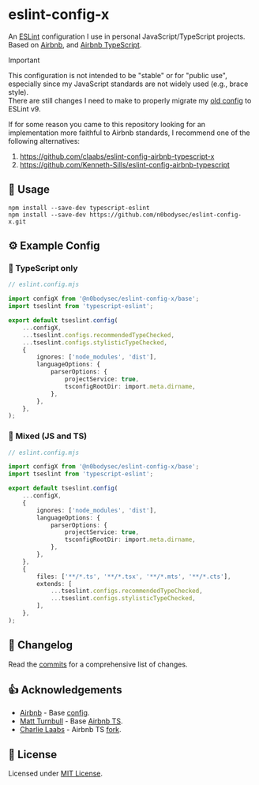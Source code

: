 # eslint-config-x

An [ESLint](https://eslint.org/) configuration I use in personal JavaScript/TypeScript projects.  
Based on [Airbnb](https://github.com/airbnb/javascript), and [Airbnb TypeScript](https://github.com/claabs/eslint-config-airbnb-typescript-x).

> [!IMPORTANT]
> This configuration is not intended to be "stable" or for "public use", especially since my JavaScript standards are not widely used (e.g., brace style).  
> There are still changes I need to make to properly migrate my [old config](https://github.com/n0bodysec/eslint-config-n0bodysec) to ESLint v9.
>
> If for some reason you came to this repository looking for an implementation more faithful to Airbnb standards, I recommend one of the following alternatives:
> 1. https://github.com/claabs/eslint-config-airbnb-typescript-x
> 2. https://github.com/Kenneth-Sills/eslint-config-airbnb-typescript

## 🚀 Usage

```shell
npm install --save-dev typescript-eslint
npm install --save-dev https://github.com/n0bodysec/eslint-config-x.git
```

## ⚙️ Example Config

### 🥝 TypeScript only
```ts
// eslint.config.mjs

import configX from '@n0bodysec/eslint-config-x/base';
import tseslint from 'typescript-eslint';

export default tseslint.config(
	...configX,
	...tseslint.configs.recommendedTypeChecked,
	...tseslint.configs.stylisticTypeChecked,
	{
		ignores: ['node_modules', 'dist'],
		languageOptions: {
			parserOptions: {
				projectService: true,
				tsconfigRootDir: import.meta.dirname,
			},
		},
	},
);
```

### 🍉 Mixed (JS and TS)
```ts
// eslint.config.mjs

import configX from '@n0bodysec/eslint-config-x/base';
import tseslint from 'typescript-eslint';

export default tseslint.config(
	...configX,
	{
		ignores: ['node_modules', 'dist'],
		languageOptions: {
			parserOptions: {
				projectService: true,
				tsconfigRootDir: import.meta.dirname,
			},
		},
	},
	{
		files: ['**/*.ts', '**/*.tsx', '**/*.mts', '**/*.cts'],
		extends: [
			...tseslint.configs.recommendedTypeChecked,
			...tseslint.configs.stylisticTypeChecked,
		],
	},
);
```

## 📝 Changelog

Read the [commits](../../commits) for a comprehensive list of changes.

## 👍 Acknowledgements

- [Airbnb](https://github.com/airbnb) - Base [config](https://github.com/airbnb/javascript).
- [Matt Turnbull](https://github.com/iamturns) - Base [Airbnb TS](https://github.com/iamturns/eslint-config-airbnb-typescript).
- [Charlie Laabs](https://github.com/claabs) - Airbnb TS [fork](https://github.com/claabs/eslint-config-airbnb-typescript-x).

## 📜 License

Licensed under [MIT License](LICENSE).
